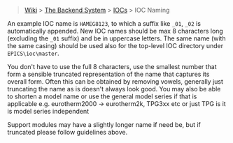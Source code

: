 > [Wiki](Home) > [The Backend System](The-Backend-System) > [IOCs](IOCs) > IOC Naming

An example IOC name is `HAMEG8123`, to which a suffix like `_01`, `_02` is automatically appended. New IOC names should be max 8 characters long (excluding the `_01` suffix) and be in uppercase letters. The same name (with the same casing) should be used also for the top-level IOC directory under `EPICS\ioc\master`.

You don't have to use the full 8 characters, use the smallest number that form a sensible truncated representation of the name that captures its overall form. Often this can be obtained by removing vowels, generally just truncating the name as is doesn't always look good. You may also be able to shorten a model name or use the general model series if that is applicable e.g. eurotherm2000 -> eurotherm2k, TPG3xx etc or just TPG is it is model series independent

Support modules may have a slightly longer name if need be, but if truncated please follow guidelines above.

